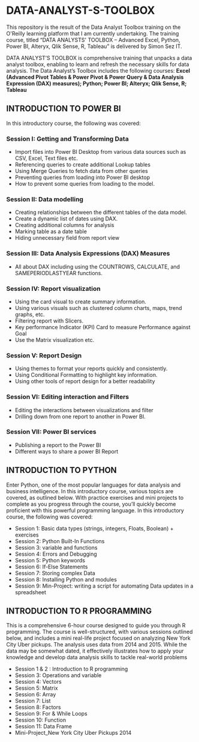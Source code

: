 # DATA-ANALYST-S-TOOLBOX
This repository is the result of the Data Analyst Toolbox training on the O'Reilly learning platform that I am currently undertaking. The training course, titled “DATA ANALYSTS' TOOLBOX – Advanced Excel, Python, Power BI, Alteryx, Qlik Sense, R, Tableau” is delivered by Simon Sez IT. 

DATA ANALYST’S TOOLBOX is comprehensive training that unpacks a data analyst toolbox, enabling to learn and refresh the necessary skills for data analysis. The Data Analyst’s Toolbox includes the following courses: **Excel (Advanced Pivot Tables & Power Pivot & Power Query & Data Analysis Expression (DAX) measures); Python; Power BI; Alteryx; Qlik Sense, R; Tableau**

## INTRODUCTION TO POWER BI
In this introductory course, the following was covered: 

### Session I: Getting and Transforming Data 
   * Import files into Power BI Desktop from various data sources such as CSV, Excel, Text files etc.
   * Referencing queries to create additional Lookup tables
   * Using Merge Queries to fetch data from other queries
   * Preventing queries from loading into Power BI desktop
   * How to prevent some queries from loading to the model.
  
### Session II: Data modelling 
  * Creating relationships between the different tables of the data model.
  * Create a dynamic list of dates using DAX.
  * Creating additional columns for analysis
  * Marking table as a date table
  * Hiding unnecessary field from report view
    
### Session III: Data Analysis Expressions (DAX) Measures
  * All about DAX including using the COUNTROWS, CALCULATE, and SAMEPERIODLASTYEAR functions.
    
### Session IV: Report visualization 
  * Using the card visual to create summary information.
  * Using various visuals such as clustered column charts, maps, trend graphs, etc.
  *  Filtering report with Slicers.
  *  Key performance Indicator (KPI) Card to measure Performance against Goal
  *  Use the Matrix visualization etc.
### Session V: Report Design
  * Using themes to format your reports quickly and consistently.
  * Using Conditional Formatting to highlight key information.
  * Using other tools of report design for a better readability
    
### Session VI: Editing interaction and Filters 
  * Editing the interactions between visualizations and filter
  * Drilling down from one report to another in Power BI.
    
### Session VII: Power BI services 
  * Publishing a report to the Power BI
  * Different ways to share a power BI Report

## INTRODUCTION TO PYTHON
Enter Python, one of the most popular languages for data analysis and business intelligence. In this introductory course, various topics are covered, as outlined below. With practice exercises and mini projects to complete as you progress through the course, you’ll quickly become proficient with this powerful programming language.
In this introductory course, the following was covered: 

  * Session 1: Basic data types (strings, integers, Floats, Boolean) + exercises
  * Session 2: Python Built-In Functions
  * Session 3: variable and functions
  * Session 4: Errors and Debugging
  * Session 5: Python keywords
  * Session 6: If-Else Statements
  * Session 7: Storing complex Data
  * Session 8: Installing Python and modules
  * Session 9: Min-Project: writing a script for automating Data updates in a spreadsheet

## INTRODUCTION TO R PROGRAMMING
This is a comprehensive 6-hour course designed to guide you through R programming. The course is well-structured, with various sessions outlined below, and includes a mini real-life project focused on analyzing New York City Uber pickups. The analysis uses data from 2014 and 2015. While the data may be somewhat dated, it effectively illustrates how to apply your knowledge and develop data analysis skills to tackle real-world problems

  * Session 1 & 2 : Introduction to R programming
  * Session 3: Operations and variable
  * Session 4: Vectors
  * Session 5: Matrix
  * Session 6: Array
  * Session 7: List
  * Session 8: Factors
  * Session 9: For & While Loops
  * Session 10: Function
  * Session 11: Data Frame
  * Mini-Project_New York City Uber Pickups 2014
